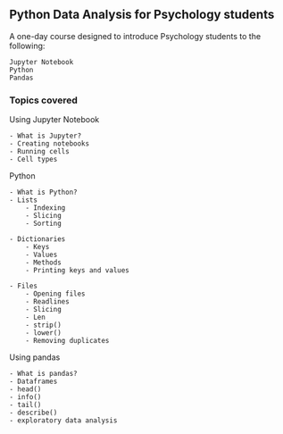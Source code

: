 ## Python Data Analysis for Psychology students

A one-day course designed to introduce Psychology students to the following:

    Jupyter Notebook
    Python
    Pandas

### Topics covered

Using Jupyter Notebook

    - What is Jupyter?
    - Creating notebooks
    - Running cells
    - Cell types

Python

    - What is Python?
    - Lists
        - Indexing
        - Slicing
        - Sorting

    - Dictionaries
        - Keys
        - Values
        - Methods
        - Printing keys and values 
        
    - Files
        - Opening files
        - Readlines
        - Slicing
        - Len
        - strip()
        - lower()
        - Removing duplicates
    
Using pandas

    - What is pandas?
    - Dataframes
    - head()
    - info()
    - tail()
    - describe()
    - exploratory data analysis